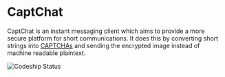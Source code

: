 CaptChat
========

CaptChat is an instant messaging client which aims to provide a more secure platform for short communications. It does this by converting short strings into [CAPTCHAs](http://en.wikipedia.org/wiki/CAPTCHA) and sending the encrypted image instead of machine readable plaintext.

![Codeship Status](https://www.codeship.io/projects/4fa55e80-6f41-0131-3fb8-5add44f40266/status)
